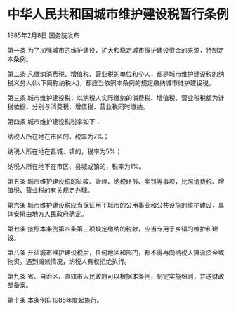 # 中华人民共和国城市维护建设税暂行条例

1985年2月8日 国务院发布　



第一条 为了加强城市的维护建设，扩大和稳定城市维护建设资金的来源，特制定本条例。

第二条 凡缴纳消费税、增值税、营业税的单位和个人，都是城市维护建设税的纳税义务人(以下简称纳税人)，都应当依照本条例的规定缴纳城市维护建设税。

第三条 城市维护建设税，以纳税人实际缴纳的消费税、增值税、营业税税额为计税依据，分别与消费税、增值税、营业税同时缴纳。

第四条 城市维护建设税税率如下：

纳税人所在地在市区的，税率为7%；

纳税人所在地在县城、镇的，税率为5%；

纳税人所在地不在市区、县城或镇的，税率为1%。

第五条 城市维护建设税的征收、管理、纳税环节、奖罚等事项，比照消费税、增值税、营业税的有关规定办理。

第六条 城市维护建设税应当保证用于城市的公用事业和公共设施的维护建设，具体安排由地方人民政府确定。

第七条 按照本条例第四条第三项规定缴纳的税款，应当专用于乡镇的维护和建设。

第八条 开征城市维护建设税后，任何地区和部门，都不得再向纳税人摊派资金或物资。遇到摊派情况，纳税人有权拒绝执行。

第九条 省、自治区、直辖市人民政府可以根据本条例，制定实施细则，并送财政部备案。

第十条 本条例自1985年度起施行。